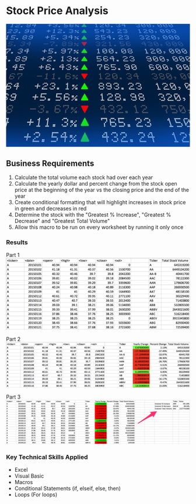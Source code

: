 # Stock Price Analysis

![Stock Image](Images/stockmarket.jpg)

## Business Requirements

1. Calculate the total volume each stock had over each year
2. Calculate the yearly dollar and percent change from the stock open price at the beginning of the year vs the closing price and the end of the year
3. Create conditional formatting that will highlight increases in stock price in green and decreases in red
4. Determine the stock with the "Greatest % Increase", "Greatest % Decrease" and "Greatest Total Volume"
5. Allow this macro to be run on every worksheet by running it only once

<!-- ### Files

* [Stock Data Raw](Raw_Data/stock_data_raw.xlsx) - Run your scripts on this data to generate the final homework report.
* [Stock Data w/VBA](Raw_Data/stock_data_wVBA.xlsm) - Run your scripts on this data to generate the final homework report. -->

### Results

Part 1
![Part 1](Images/part1.png)

Part 2
![Part 2](Images/part2.png)

Part 3
![Part 3](Images/part3.png)

### Key Technical Skills Applied

* Excel
* Visual Basic
* Macros
* Conditional Statements (if, elseif, else, then)
* Loops (For loops)
